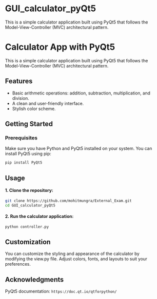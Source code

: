 # GUI_calculator_pyQt5
This is a simple calculator application built using PyQt5 that follows the Model-View-Controller (MVC) architectural pattern.
# Calculator App with PyQt5

This is a simple calculator application built using PyQt5 that follows the Model-View-Controller (MVC) architectural pattern.

## Features

- Basic arithmetic operations: addition, subtraction, multiplication, and division.
- A clean and user-friendly interface.
- Stylish color scheme.

## Getting Started

### Prerequisites

Make sure you have Python and PyQt5 installed on your system. You can install PyQt5 using pip:

```bash
pip install PyQt5
```
## Usage
#### 1. Clone the repository:
```bash
git clone https://github.com/mohitmungra/External_Exam.git
cd GUI_calculator_pyQt5
```
#### 2. Run the calculator application:
```bash
python controller.py
```

## Customization
You can customize the styling and appearance of the calculator by modifying the view.py file. Adjust colors, fonts, and layouts to suit your preferences.

## Acknowledgments
PyQt5 documentation: ```https://doc.qt.io/qtforpython/ ```
